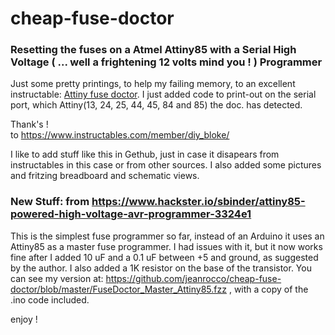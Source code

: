 # cheap-fuse-doctor  

### Resetting the fuses on a Atmel Attiny85 with a Serial High Voltage ( ... well a frightening 12 volts mind you ! ) Programmer
  Just some pretty printings, to help my failing memory, to an excellent instructable: <a href="https://www.instructables.com/id/Simple-and-cheap-Fuse-Doctor-for-Attiny/">Attiny fuse doctor</a>. I just added code to print-out on the serial port, which Attiny(13, 24, 25, 44, 45, 84 and 85) the doc. has detected.  
  
  Thank's !  
  to https://www.instructables.com/member/diy_bloke/
  
  I like to add stuff like this in Gethub, just in case it disapears from instructables in this case or from other sources.
  I also added some pictures and fritzing breadboard and schematic views.
    


### New Stuff: from https://www.hackster.io/sbinder/attiny85-powered-high-voltage-avr-programmer-3324e1
  
  This is the simplest fuse programmer so far, instead of an Arduino it uses an Attiny85 as a master fuse programmer. I had issues with it, but it now works fine after I added 10 uF and a 0.1 uF between +5 and ground, as suggested by the author. I also added a 1K resistor on the base of the transistor. You can see my version at: https://github.com/jeanrocco/cheap-fuse-doctor/blob/master/FuseDoctor_Master_Attiny85.fzz , with a copy of the .ino code included.
  
  enjoy !
